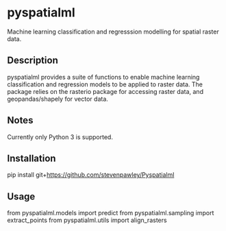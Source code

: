 # pyspatialml
Machine learning classification and regresssion modelling for spatial raster data.

## Description
pyspatialml provides a suite of functions to enable machine learning classification and regression models to be applied to raster data. The package relies on the rasterio package for accessing raster data, and geopandas/shapely for vector data.

## Notes

Currently only Python 3 is supported.

## Installation

pip install git+https://github.com/stevenpawley/Pyspatialml

## Usage

from pyspatialml.models import predict
from pyspatialml.sampling import extract_points
from pyspatialml.utils import align_rasters


